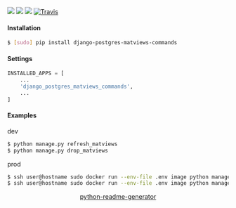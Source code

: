 <!--
https://pypi.org/project/readme-generator/
https://pypi.org/project/python-readme-generator/
-->

[![](https://img.shields.io/pypi/pyversions/django-postgres-matviews-commands.svg?longCache=True)](https://pypi.org/project/django-postgres-matviews-commands/)
[![](https://img.shields.io/pypi/v/django-postgres-matviews-commands.svg?maxAge=3600)](https://pypi.org/project/django-postgres-matviews-commands/)
[![](https://img.shields.io/badge/License-Unlicense-blue.svg?longCache=True)](https://unlicense.org/)
[![Travis](https://api.travis-ci.org/andrewp-as-is/django-postgres-matviews-commands.py.svg?branch=master)](https://travis-ci.org/andrewp-as-is/django-postgres-matviews-commands.py/)

#### Installation
```bash
$ [sudo] pip install django-postgres-matviews-commands
```

#### Settings
```python
INSTALLED_APPS = [
    ...
    'django_postgres_matviews_commands',
    ...
]
```

#### Examples
dev
```bash
$ python manage.py refresh_matviews
$ python manage.py drop_matviews
```

prod
```bash
$ ssh user@hostname sudo docker run --env-file .env image python manage.py refresh_matviews
$ ssh user@hostname sudo docker run --env-file .env image python manage.py drop_matviews
```

<p align="center">
    <a href="https://pypi.org/project/python-readme-generator/">python-readme-generator</a>
</p>